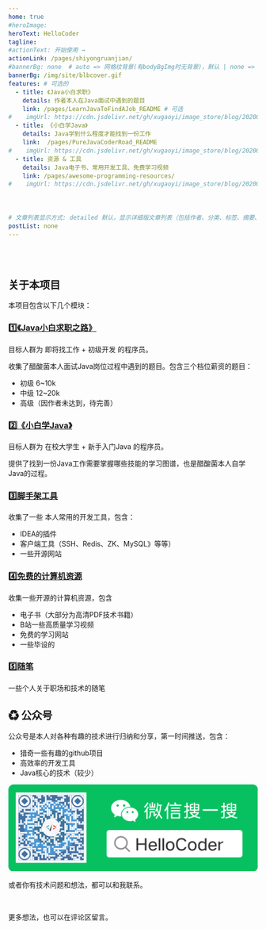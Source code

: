```yaml
---
home: true
#heroImage: 
heroText: HelloCoder
tagline: 
#actionText: 开始使用 →
actionLink: /pages/shiyongruanjian/
#bannerBg: none  # auto => 网格纹背景(有bodyBgImg时无背景)，默认 | none => 无 | '大图地址' | background: 自定义背景样式       提示：如发现文本颜色不适应你的背景时可以到palette.styl修改$bannerTextColor变量
bannerBg: /img/site/blbcover.gif
features: # 可选的
  - title: 《Java小白求职》
    details: 作者本人在Java面试中遇到的题目
    link: /pages/LearnJavaToFindAJob_README # 可选
#    imgUrl: https://cdn.jsdelivr.net/gh/xugaoyi/image_store/blog/20200409124835.png # 可选
  - title: 《小白学Java》
    details: Java学到什么程度才能找到一份工作
    link:  /pages/PureJavaCoderRoad_README
#    imgUrl: https://cdn.jsdelivr.net/gh/xugaoyi/image_store/blog/20200409124835.png
  - title: 资源 & 工具
    details: Java电子书、常用开发工具、免费学习视频
    link: /pages/awesome-programming-resources/
#    imgUrl: https://cdn.jsdelivr.net/gh/xugaoyi/image_store/blog/20200409124835.png
 


# 文章列表显示方式: detailed 默认，显示详细版文章列表（包括作者、分类、标签、摘要、分页等）| simple => 显示简约版文章列表（仅标题和日期）| none 不显示文章列表
postList: none
---
```




<br/>


<!--
<span id="busuanzi_container_site_pv">
👀    本站总访问量 <span id="busuanzi_value_site_pv"><i class="fa fa-spinner fa-spin"></i></span>次
</span>

🐒本站访客数<span id="busuanzi_value_site_uv"><i class="fa fa-spinner fa-spin"></i></span>人次

-->

<br/>

## 关于本项目

本项目包含以下几个模块：

### 1️⃣[《Java小白求职之路》](/pages/LearnJavaToFindAJob_README/)

目标人群为 即将找工作 + 初级开发 的程序员。

收集了醋酸菌本人面试Java岗位过程中遇到的题目。包含三个档位薪资的题目：

- 初级 6~10k
- 中级 12~20k
- 高级（因作者未达到，待完善）



### 2️⃣[《小白学Java》](/pages/PureJavaCoderRoad_README)

目标人群为 在校大学生 + 新手入门Java 的程序员。

提供了找到一份Java工作需要掌握哪些技能的学习图谱，也是醋酸菌本人自学Java的过程。

### 3️⃣[脚手架工具](/pages/Java%E5%B8%B8%E7%94%A8%E5%BC%80%E5%8F%91%E5%B7%A5%E5%85%B7)

收集了一些 本人常用的开发工具，包含：

- IDEA的插件
- 客户端工具（SSH、Redis、ZK、MySQL》等等）
- 一些开源网站

### 4️⃣[免费的计算机资源](/pages/awesome-programming-resources/)

收集一些开源的计算机资源，包含

- 电子书（大部分为高清PDF技术书籍）
- B站一些高质量学习视频
- 免费的学习网站
- 一些毕设的

### 5️⃣[随笔](/pages/Java%E4%B9%A6%E6%9C%AC%E6%8E%A8%E8%8D%90)

一些个人关于职场和技术的随笔

 ## ♻ 公众号

公众号<Badge text="HelloCoder"/>是本人对各种有趣的技术进行归纳和分享，第一时间推送，包含：
- 猎奇一些有趣的github项目
- 高效率的开发工具
- Java核心的技术（较少）


 ![](/img/site/wuli_HelloCoder.png)

或者你有技术问题和想法，都可以和我联系。

<br/>



更多想法，也可以在评论区留言。



<!-- AD -->
<!--
<div class="wwads-cn wwads-horizontal pageB" data-id="136" style="width:100%;max-height:80px;min-height:auto;"></div>
<style>
  .pageB img{width:80px!important;}
  .pageT .wwads-content{display:flex;align-items: center;}
  .pageT .wwads-poweredby{display:none!important;}
  .pageT .wwads-hide{display:none!important;}
</style>

<div class="pageB" style="width:100%;max-height:80px;min-height:auto;"> 1</div>
-->


<!--

## 友情链接

- [LearnJavaToFindAJob](https://github.com/DogerRain/LearnJavaToFindAJob)  作者本人求职面试的过程+面试题目

- [awesome-programming-resources](https://github.com/DogerRain/awesome-programming-resources) 一个收集开源计算机资源的合集

-->



<!-- 评论 -->
<Vssue :title="$title" />

